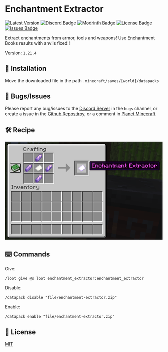 # Enchantment Extractor

[![Latest Version](https://img.shields.io/github/v/release/lullaby6/enchantment-extractor-data-pack?color=blueviolet&logo=github "View latest release")](https://github.com/lullaby6/enchantment-extractor-data-pack/releases) 
[![Discord Badge](https://img.shields.io/discord/1327308441324097681?label=discord&color=blue&logo=discord "Join our Discord Server")](https://discord.gg/5UdcDa5xNC) 
[![Modrinth Badge](https://img.shields.io/modrinth/dt/enchantment-extractor?label=modrinth&logo=modrinth "View our Modrinth page")](https://modrinth.com/datapack/enchantment-extractor) 
[![License Badge](https://img.shields.io/badge/license-mit-green "View the License")](https://github.com/lullaby6/enchantment-extractor-data-pack/blob/main/LICENSE) 
[![Issues Badge](https://img.shields.io/github/issues/lullaby6/enchantment-extractor-data-pack?color=orange&logo=github "View or open an issue")](https://github.com/lullaby6/enchantment-extractor-data-pack/issues)

Extract enchantments from armor, tools and weapons!
Use Enchantment Books results with anvils fixed!!

Version: `1.21.4`

## 📂 Installation

Move the downloaded file in the path `.minecraft/saves/[world]/datapacks`

## 👾 Bugs/Issues

Please report any bug/issues to the [Discord Server](https://discord.gg/5UdcDa5xNC) in the `bugs` channel, or create a issue in the [Github Repostiroy](https://github.com/lullaby6/enchantment-extractor-data-pack/issues), or a comment in [Planet Minecraft](https://www.planetminecraft.com/data-pack/enchantment-extractor/).

## 🛠️ Recipe

![recipe](https://raw.githubusercontent.com/lullaby6/enchantment-extractor-data-pack/refs/heads/main/images/recipe.png)

## ⌨️ Commands

Give:

```mcfunction
/loot give @s loot enchantment_extractor:enchantment_extractor
```

Disable:

```mcfunction
/datapack disable "file/enchantment-extractor.zip"
```

Enable:

```mcfunction
/datapack enable "file/enchantment-extractor.zip"
```

## 🪪 License

[MIT](https://github.com/lullaby6/enchantment-extractor-data-pack/blob/main/LICENSE)